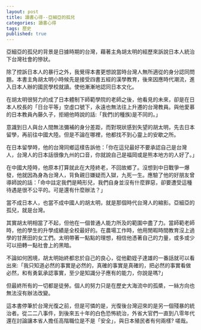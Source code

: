 ```yaml
---
layout: post
title: 讀書心得--亞細亞的孤兒
categories: 讀書心得
tags: 歷史
published: true
---
```


亞細亞的孤兒的背景是日據時期的台灣，藉著主角胡太明的經歷來訴說日本人統治下台灣社會的慘狀。

除了控訴日本人的暴行之外，我覺得本書更想說當時台灣人無所適從的身分認同問題。本書主角胡太明小時候先是接受四書五經的漢學教育，後來因應時代潮流，進入日本人辦的國民學校就讀。使他漸漸地認同日本文化。

在胡太明很努力的成了日本體制下師範學院的老師之後，他看見的未來，卻是在日本人校長的「日台平等」空虛口號下，永遠也無法往上升遷的台灣教員。與他愛慕的日本教員內藤久子，拒絕他時說的話:「我們(的種族)是不同的。」

意識到日人與台人間無法彌補的身分差距，而對現狀感到失望的胡太明，先去日本留學，再前往中國大陸。但是不論在哪裡，他都找不到心靈上的安歇之所。

在日本留學時，他的台灣同鄉這樣告訴他：「你在這兒最好不要承認自己是台灣人，台灣人的日本話很像九州的口音，你就說自己是福岡或是熊本地方的人好了。」

在中國大陸時，他原本打算就此在大陸終老，不回故鄉了。沒想到中日戰爭一爆發，他就因為身為台灣人，背負親日嫌疑而入獄，九死一生。應驗了他的好朋友曾導師說的話：「命中註定我們是畸形兒，我們自身並沒有什麼罪惡，卻要遭受這種待遇是很不公平的。可是還有什麼辦法？」

當不成日本人，也當不成中國人的胡太明，就是那個時代台灣人的縮影。亞細亞的孤兒，就是台灣。

其實胡太明相當了不起，但他在一個普通人能力所及的範圍中盡了力。當師範老師時，他的學生的升學成績是全校最好的。在農場工作時，他用閒暇時間教育沒上過學的甘蔗田的女工們。太明帶著一點點的理想，相信他憑著自己的力量，或多或少可以扭轉一點社會上的黑暗。

不論如何困境，胡太明始終都忠於自己的良心，從他勸姪子達雄的一番話就可以看出來:「我只知道必然的事實是必然的，真確的事實是真確的，把必然的事實看做必然，和有勇氣承認事實，至少是知識分子應有的能力，你說是嗎?」

但最終所有的一切都是徒勞。個人的努力只是在歷史大海流中的孤槳，一絲方向也無法沒有辦法改變。

這本書停筆於台灣光復之前，但是可憐的是，光復後台灣迎來的是另一個殘暴的統治者。從二二八事件，到後來五十年的白色恐怖統治，外省大官們一直到八零年代還在討論讓本省人擔任高階職位是不是「安全」，與日本殖民者有何兩樣? 嗟哉。

